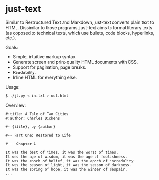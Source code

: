 just-text
=========

Similar to Restructured Text and Markdown, just-text converts plain text to HTML.
Dissimilar to those programs, just-text aims to format literary texts
(as opposed to technical texts, which use bullets, code blocks, hyperlinks, etc.).

Goals:
* Simple, intuitive markup syntax.
* Generate screen and print-quality HTML documents with CSS.
* Support for pagination, page breaks.
* Readability.
* Inline HTML for everything else.

Usage:
```sh
$ ./jt.py < in.txt > out.html
```

Overview:

```
#:title: A Tale of Two Cities
#:author: Charles Dickens

#- {title}, by {author}

#-- Part One: Restored to Life

#--- Chapter 1

It was the best of times, it was the worst of times.
It was the age of wisdom, it was the age of foolishness.
It was the epoch of belief, it was the epoch of incredulity.
It was the season of light, it was the season of darkness.
It was the spring of hope, it was the winter of despair.
...
```